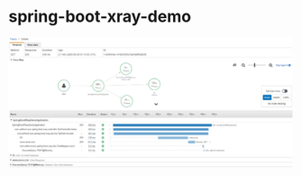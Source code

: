 # spring-boot-xray-demo

![Screenshot of the AWS X-Ray Trace console](/awsxray-snapshot.png?raw=true)